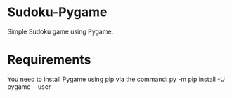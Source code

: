 # Sudoku-Pygame
Simple Sudoku game using Pygame.
# Requirements
You need to install Pygame using pip via the command:
  py -m pip install -U pygame --user
